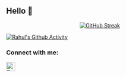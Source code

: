 ## Hello 🤝

<!--
- 🔭 I’m currently working on ...
- 🌱 I’m currently learning ...
- 👯 I’m looking to collaborate on ...
- 🤔 I’m looking for help with ...
- 💬 Ask me about ...
- 📫 How to reach me: ...
- ⚡ Fun fact: ...
-->

<div align="center">

[![GitHub Streak](https://github-readme-streak-stats.herokuapp.com?user=RahulPatelme&theme=neon-palenight)](https://git.io/streak-stats)
</div>

[![Rahul's Github Activity](https://activity-graph.herokuapp.com/graph?username=RahulPatelme&theme=github)](https://github.com/ashutosh00710/github-readme-activity-graph)


### Connect with me:
[<img align="left" alt="RahulPatel | LinkedIn" width="24px" src="https://img.icons8.com/fluency/48/000000/linkedin.png"/>][linkedin]

[linkedin]: https://www.linkedin.com/in/rahul-patel-aunz/
